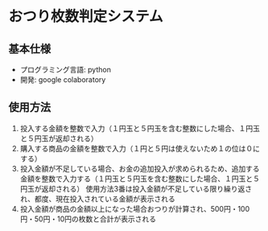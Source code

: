 # おつり枚数判定システム
## 基本仕様
- プログラミング言語: python
- 開発: google colaboratory
## 使用方法
1. 投入する金額を整数で入力（１円玉と５円玉を含む整数にした場合、１円玉と５円玉が返却される）
2. 購入する商品の金額を整数で入力（１円と５円は使えないため１の位は０にする）
3. 投入金額が不足している場合、お金の追加投入が求められるため、追加する金額を整数で入力する（１円玉と５円玉を含む整数にした場合、１円玉と５円玉が返却される）
   使用方法3番は投入金額が不足している限り繰り返され、都度、現在投入されている金額が表示される
4. 投入金額が商品の金額以上になった場合おつりが計算され、500円・100円・50円・10円の枚数と合計が表示される
